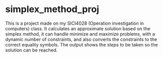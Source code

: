 # simplex_method_proj

This is a project made on my SICI4028 (Operation investigation in computers) class. It calculates an approximate solution based on the simplex method, it can handle minimize and maximize problems, with a dynamic number of constraints, and also converts the constraints to the correct equality symbols. The output shows the steps to be taken so the solution can be reached.
